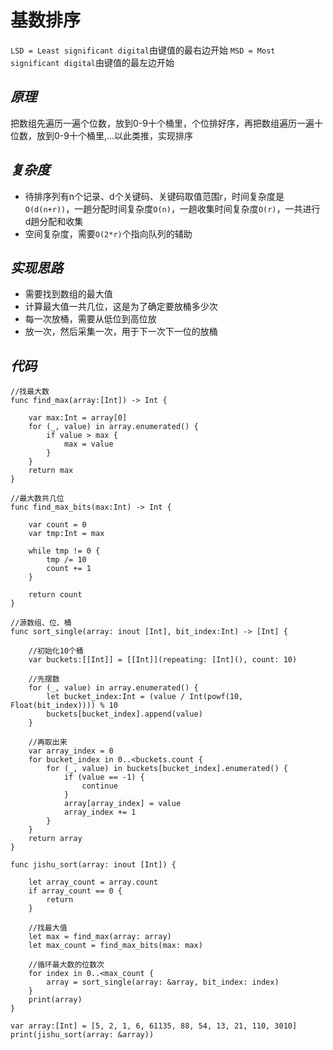 # **基数排序**
`LSD = Least significant digital`由键值的最右边开始
`MSD = Most significant digital`由键值的最左边开始
## *原理*
把数组先遍历一遍个位数，放到0-9十个桶里，个位排好序，再把数组遍历一遍十位数，放到0-9十个桶里,...以此类推，实现排序
## *复杂度*
* 待排序列有n个记录、d个关键码、关键码取值范围r，时间复杂度是`O(d(n+r))`，一趟分配时间复杂度`O(n)`，一趟收集时间复杂度`O(r)`，一共进行d趟分配和收集
* 空间复杂度，需要`O(2*r)`个指向队列的辅助

## *实现思路*
* 需要找到数组的最大值
* 计算最大值一共几位，这是为了确定要放桶多少次
* 每一次放桶，需要从低位到高位放
* 放一次，然后采集一次，用于下一次下一位的放桶
## *代码*
```
//找最大数
func find_max(array:[Int]) -> Int {
    
    var max:Int = array[0]
    for (_, value) in array.enumerated() {
        if value > max {
            max = value
        }
    }
    return max
}

//最大数共几位
func find_max_bits(max:Int) -> Int {
    
    var count = 0
    var tmp:Int = max
    
    while tmp != 0 {
        tmp /= 10
        count += 1
    }
    
    return count
}

//源数组、位、桶
func sort_single(array: inout [Int], bit_index:Int) -> [Int] {
    
    //初始化10个桶
    var buckets:[[Int]] = [[Int]](repeating: [Int](), count: 10)
    
    //先摆数
    for (_, value) in array.enumerated() {
        let bucket_index:Int = (value / Int(powf(10, Float(bit_index)))) % 10
        buckets[bucket_index].append(value)
    }
    
    //再取出来
    var array_index = 0
    for bucket_index in 0..<buckets.count {
        for (_, value) in buckets[bucket_index].enumerated() {
            if (value == -1) {
                continue
            }
            array[array_index] = value
            array_index += 1
        }
    }
    return array
}

func jishu_sort(array: inout [Int]) {
    
    let array_count = array.count
    if array_count == 0 {
        return
    }
    
    //找最大值
    let max = find_max(array: array)
    let max_count = find_max_bits(max: max)
    
    //循环最大数的位数次
    for index in 0..<max_count {
        array = sort_single(array: &array, bit_index: index)
    }
    print(array)
}

var array:[Int] = [5, 2, 1, 6, 61135, 88, 54, 13, 21, 110, 3010]
print(jishu_sort(array: &array))
```


